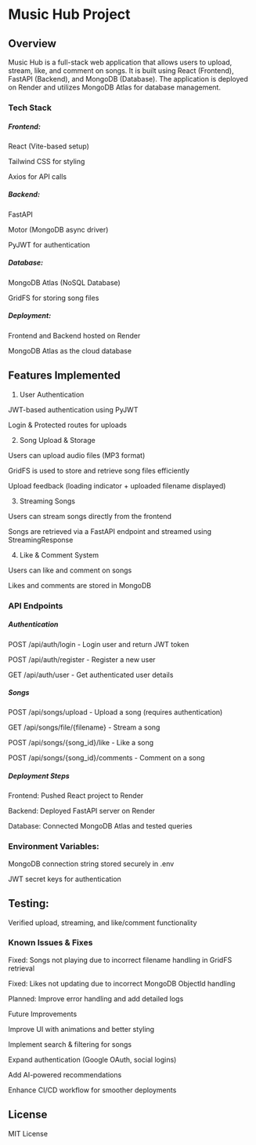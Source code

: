 # Music Hub Project

## Overview

Music Hub is a full-stack web application that allows users to upload, stream, like, and comment on songs. It is built using React (Frontend), FastAPI (Backend), and MongoDB (Database). The application is deployed on Render and utilizes MongoDB Atlas for database management.

### Tech Stack

##### Frontend:

React (Vite-based setup)

Tailwind CSS for styling

Axios for API calls

##### Backend:

FastAPI

Motor (MongoDB async driver)

PyJWT for authentication

##### Database:

MongoDB Atlas (NoSQL Database)

GridFS for storing song files

##### Deployment:

Frontend and Backend hosted on Render

MongoDB Atlas as the cloud database

## Features Implemented

1. User Authentication

JWT-based authentication using PyJWT

Login & Protected routes for uploads

2. Song Upload & Storage

Users can upload audio files (MP3 format)

GridFS is used to store and retrieve song files efficiently

Upload feedback (loading indicator + uploaded filename displayed)

3. Streaming Songs

Users can stream songs directly from the frontend

Songs are retrieved via a FastAPI endpoint and streamed using StreamingResponse

4. Like & Comment System

Users can like and comment on songs

Likes and comments are stored in MongoDB


### API Endpoints

##### Authentication

POST /api/auth/login - Login user and return JWT token

POST /api/auth/register - Register a new user

GET /api/auth/user - Get authenticated user details

##### Songs

POST /api/songs/upload - Upload a song (requires authentication)

GET /api/songs/file/{filename} - Stream a song

POST /api/songs/{song_id}/like - Like a song

POST /api/songs/{song_id}/comments - Comment on a song

##### Deployment Steps

Frontend: Pushed React project to Render

Backend: Deployed FastAPI server on Render

Database: Connected MongoDB Atlas and tested queries

### Environment Variables:

MongoDB connection string stored securely in .env

JWT secret keys for authentication

## Testing:
 Verified upload, streaming, and like/comment functionality

### Known Issues & Fixes

Fixed: Songs not playing due to incorrect filename handling in GridFS retrieval

Fixed: Likes not updating due to incorrect MongoDB ObjectId handling

Planned: Improve error handling and add detailed logs

Future Improvements

Improve UI with animations and better styling

Implement search & filtering for songs

Expand authentication (Google OAuth, social logins)

Add AI-powered recommendations

Enhance CI/CD workflow for smoother deployments

## License 
MIT License 